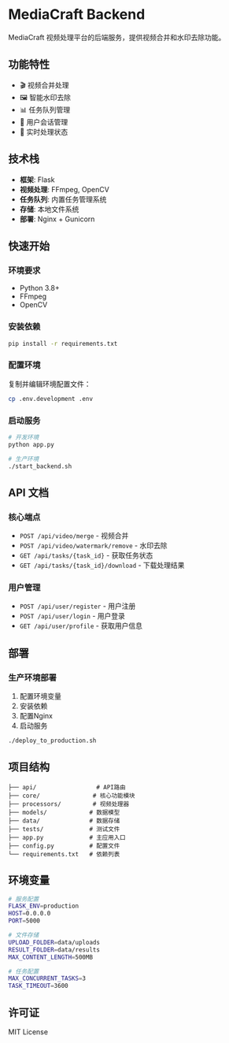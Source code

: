 # MediaCraft Backend

MediaCraft 视频处理平台的后端服务，提供视频合并和水印去除功能。

## 功能特性

- 🎬 视频合并处理
- 🖼️ 智能水印去除
- 📊 任务队列管理
- 👥 用户会话管理
- 🔄 实时处理状态

## 技术栈

- **框架**: Flask
- **视频处理**: FFmpeg, OpenCV
- **任务队列**: 内置任务管理系统
- **存储**: 本地文件系统
- **部署**: Nginx + Gunicorn

## 快速开始

### 环境要求

- Python 3.8+
- FFmpeg
- OpenCV

### 安装依赖

```bash
pip install -r requirements.txt
```

### 配置环境

复制并编辑环境配置文件：

```bash
cp .env.development .env
```

### 启动服务

```bash
# 开发环境
python app.py

# 生产环境
./start_backend.sh
```

## API 文档

### 核心端点

- `POST /api/video/merge` - 视频合并
- `POST /api/video/watermark/remove` - 水印去除
- `GET /api/tasks/{task_id}` - 获取任务状态
- `GET /api/tasks/{task_id}/download` - 下载处理结果

### 用户管理

- `POST /api/user/register` - 用户注册
- `POST /api/user/login` - 用户登录
- `GET /api/user/profile` - 获取用户信息

## 部署

### 生产环境部署

1. 配置环境变量
2. 安装依赖
3. 配置Nginx
4. 启动服务

```bash
./deploy_to_production.sh
```

## 项目结构

```
├── api/                 # API路由
├── core/               # 核心功能模块
├── processors/         # 视频处理器
├── models/            # 数据模型
├── data/              # 数据存储
├── tests/             # 测试文件
├── app.py             # 主应用入口
├── config.py          # 配置文件
└── requirements.txt   # 依赖列表
```

## 环境变量

```bash
# 服务配置
FLASK_ENV=production
HOST=0.0.0.0
PORT=5000

# 文件存储
UPLOAD_FOLDER=data/uploads
RESULT_FOLDER=data/results
MAX_CONTENT_LENGTH=500MB

# 任务配置
MAX_CONCURRENT_TASKS=3
TASK_TIMEOUT=3600
```

## 许可证

MIT License